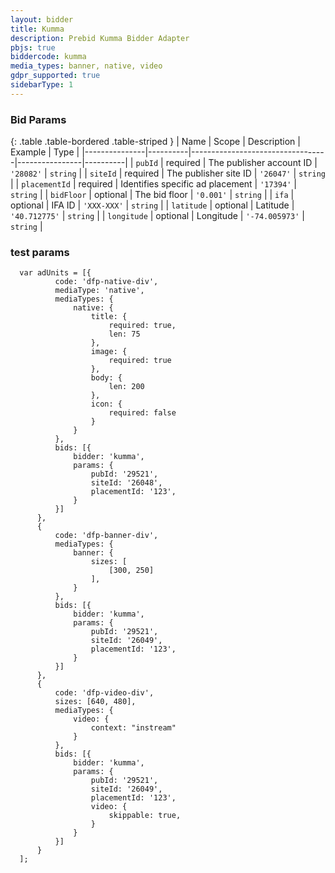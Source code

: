 ```yaml
---
layout: bidder
title: Kumma
description: Prebid Kumma Bidder Adapter
pbjs: true
biddercode: kumma
media_types: banner, native, video
gdpr_supported: true
sidebarType: 1
---
```


### Bid Params

{: .table .table-bordered .table-striped }
| Name          | Scope    | Description                      | Example        | Type     |
|---------------|----------|----------------------------------|----------------|----------|
| `pubId`       | required | The publisher account ID         | `'28082'`      | `string` |
| `siteId`      | required | The publisher site ID            | `'26047'`      | `string` |
| `placementId` | required | Identifies specific ad placement | `'17394'`      | `string` |
| `bidFloor`    | optional | The bid floor                    | `'0.001'`      | `string` |
| `ifa`         | optional | IFA ID                           | `'XXX-XXX'`    | `string` |
| `latitude`    | optional | Latitude                         | `'40.712775'`  | `string` |
| `longitude`   | optional | Longitude                        | `'-74.005973'` | `string` |

### test params

```
  var adUnits = [{
          code: 'dfp-native-div',
          mediaType: 'native',
          mediaTypes: {
              native: {
                  title: {
                      required: true,
                      len: 75
                  },
                  image: {
                      required: true
                  },
                  body: {
                      len: 200
                  },
                  icon: {
                      required: false
                  }
              }
          },
          bids: [{
              bidder: 'kumma',
              params: {
                  pubId: '29521',
                  siteId: '26048',
                  placementId: '123',
              }
          }]
      },
      {
          code: 'dfp-banner-div',
          mediaTypes: {
              banner: {
                  sizes: [
                      [300, 250]
                  ],
              }
          },
          bids: [{
              bidder: 'kumma',
              params: {
                  pubId: '29521',
                  siteId: '26049',
                  placementId: '123',
              }
          }]
      },
      {
          code: 'dfp-video-div',
          sizes: [640, 480],
          mediaTypes: {
              video: {
                  context: "instream"
              }
          },
          bids: [{
              bidder: 'kumma',
              params: {
                  pubId: '29521',
                  siteId: '26049',
                  placementId: '123',
                  video: {
                      skippable: true,
                  }
              }
          }]
      }
  ];
```
